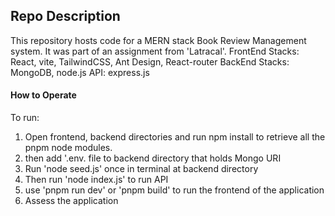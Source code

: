 ## Repo Description

This repository hosts code for a MERN stack Book Review Management system. It was part of an assignment from 'Latracal'. 
FrontEnd Stacks: React, vite, TailwindCSS, Ant Design, React-router
BackEnd Stacks: MongoDB, node.js
API: express.js

#### How to Operate

To run:
1. Open frontend, backend directories and run npm install to retrieve all the pnpm node modules.
2. then add '.env. file to backend directory that holds Mongo URI
3. Run 'node seed.js' once in terminal at backend directory
4. Then run 'node index.js' to run API
5. use 'pnpm run dev' or 'pnpm build' to run the frontend of the application
6. Assess the application
